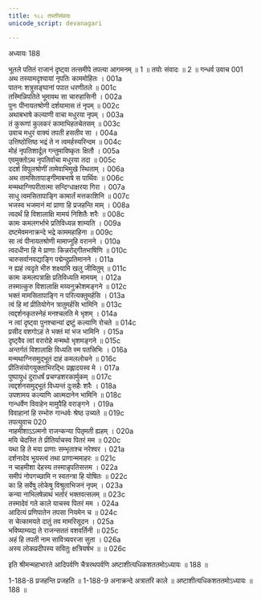 ```yaml
---
title: १८८ तपतीसंवादः
unicode_script: devanagari

---
```



अध्यायः 188

भूतले पतितं राजानं दृष्ट्वा तत्समीपे तपत्या आगमनम् ॥ 1 ॥ तयोः संवादः ॥ 2 ॥
गन्धर्व उवाच 	001  
अथ तस्यामदृश्यायां नृपतिः काममोहितः ।	001a  
पातनः शत्रुसङ्घानां पपात धरणीतले ॥	001c  
तस्मिन्निपतिते भूमावथ सा चारुहासिनी ।	002a  
पुनः पीनायतश्रोणी दर्शयामास तं नृपम् ॥	002c  
अथाबभाषे कल्याणी वाचा मधुरया नृपम् ।	003a  
तं कुरूणां कुलकरं कामाभिहतचेतसम् ॥	003c  
उवाच मधुरं वाक्यं तपती हसतीव सा ।	004a  
उत्तिष्ठोत्तिष्ठ भद्रं ते न त्वमर्हस्यरिन्दम ॥	004c  
मोहं नृपतिशार्दूल गन्तुमाविष्कृतः क्षितौ ।	005a  
एवमुक्तोऽथ नृपतिर्वाचा मधुरया तदा ॥	005c  
ददर्श विपुलश्रोणीं तामेवाभिमुखे स्थिताम् ।	006a  
अथ तामसितापाङ्गीमाबभाषे स पार्थिवः ॥	006c  
मन्मथाग्निपरीतात्मा सन्दिग्धाक्षरया गिरा ।	007a  
साधु त्वमसितापाङ्गि कामार्तं मत्तकाशिनि ॥	007c  
भजस्व भजमानं मां प्राणा हि प्रजहन्ति माम् ।	008a  
त्वदर्थं हि विशालाक्षि मामयं निशितैः शरैः ॥	008c  
कामः कमलगर्भाभे प्रतिविध्यन्न शाम्यति ।	009a  
दष्टमेवमनाक्रन्दे भद्रे काममहाहिना ॥	009c  
सा त्वं पीनायतश्रोणी मामाप्नुहि वरानने ।	010a  
त्वदधीना हि मे प्राणाः किन्नरोद्गीतभाषिणि ॥	010c  
चारुसर्वानवद्याङ्गि पद्मेन्दुप्रतिमानने ।	011a  
न ह्यहं त्वदृते भीरु शक्ष्यामि खलु जीवितुम् ॥	011c  
कामः कमलपत्राक्षि प्रतिविध्यति मामयम् ।	012a  
तस्मात्कुरु विशालाक्षि मय्यनुक्रोशमङ्गने ॥	012c  
भक्तं मामसितापाङ्गि न परित्यक्तुमर्हसि ।	013a  
त्वं हि मां प्रीतियोगेन त्रातुमर्हसि भामिनि ॥	013c  
त्वद्दर्शनकृतस्नेहं मनश्चलति मे भृशम् ।	014a  
न त्वां दृष्ट्वा पुनश्चान्यां द्रष्टुं कल्याणि रोचते ॥	014c  
प्रसीद वशगोऽहं ते भक्तं मां भज भामिनि ।	015a  
दृष्ट्वैव त्वां वरारोहे मन्मथो भृशमङ्गने ॥	015c  
अन्तर्गतं विशालाक्षि विध्यति स्म पतत्त्रिभिः ।	016a  
मन्मथाग्निसमुद्भूतं दाहं कमललोचने ॥	016c  
प्रीतिसंयोगयुक्ताभिरद्भिः प्रह्लादयस्व मे ।	017a  
पुष्पायुधं दुराधर्षं प्रचण्डशरकार्मुकम् ॥	017c  
त्वद्दर्शनसमुद्भूतं विध्यन्तं दुःसहैः शरैः ।	018a  
उपशामय कल्याणि आत्मदानेन भामिनि ॥	018c  
गान्धर्वेण विवाहेन मामुपैहि वराङ्गने ।	019a  
विवाहानां हि रम्भोरु गान्धर्वः श्रेष्ठ उच्यते ॥	019c  
तपत्युवाच 	020  
नाहमीशाऽऽत्मनो राजन्कन्या पितृमती ह्यहम् ।	020a  
मयि चेदस्ति ते प्रीतिर्याचस्व पितरं मम ॥	020c  
यथा हि ते मया प्राणाः सम्भृताश्च नरेश्वर ।	021a  
दर्शनादेव भूयस्त्वं तथा प्राणान्ममाहरः ॥	021c  
न चाहमीशा देहस्य तस्मान्नृपतिसत्तम ।	022a  
समीपं नोपगच्छामि न स्वतन्त्रा हि योषितः ॥	022c  
का हि सर्वेषु लोकेषु विश्रुताभिजनं नृपम् ।	023a  
कन्या नाभिलषेन्नाथं भर्तारं भक्तवत्सलम् ॥	023c  
तस्मादेवं गते काले याचस्व पितरं मम ।	024a  
आदित्यं प्रणिपातेन तपसा नियमेन च ॥	024c  
स चेत्कामयते दातुं तव मामरिसूदन ।	025a  
भविष्याम्यद्य ते राजन्सततं वशवर्तिनी ॥	025c  
अहं हि तपती नाम सावित्र्यवरजा सुता ।	026a  
अस्य लोकप्रदीपस्य सवितुः क्षत्रियर्षभ ॥ ॥	026c  

इति श्रीमन्महाभारते आदिपर्वणि चैत्ररथपर्वणि अष्टाशीत्यधिकशततमोऽध्यायः ॥ 188 ॥

1-188-8 प्रजहन्ति प्रजहति ॥ 1-188-9 अनाक्रन्दे अत्रातरि काले ॥ अष्टाशीत्यधिकशततमोऽध्यायः ॥ 188 ॥